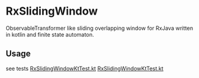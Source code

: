 # RxSlidingWindow
ObservableTransformer like sliding overlapping window for RxJava written in kotlin and finite state automaton. 

## Usage
 see tests 
 [RxSlidingWindowKtTest.kt](https://github.com/OndrejMalek/RxSlidingWindow/blob/master/src/test/kotlin/eu/malek/RxSlidingWindowKtTest.kt)
 [RxSlidingWindowKtTest.kt](https://github.com/OndrejMalek/RxSlidingWindow/blob/master/src/test/kotlin/eu/malek/RxSlidingWindowKtTest.kt)
